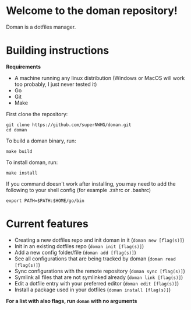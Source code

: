 # Welcome to the doman repository!

Doman is a dotfiles manager.

# Building instructions

**Requirements**

- A machine running any linux distribution (Windows or MacOS will work too probably, I just never tested it)
- Go
- Git
- Make

First clone the repository:

```shell
git clone https://github.com/superNWHG/doman.git
cd doman
```

To build a doman binary, run:

```shell
make build
```

To install doman, run:

```shell
make install
```

If you command doesn't work after installing, you may need to add the following to your shell config (for example .zshrc or .bashrc)

```shell
export PATH=$PATH:$HOME/go/bin
```

# Current features

- Creating a new dotfiles repo and init doman in it (`doman new [flag(s)]`)
- Init in an existing dotfiles repo (`doman init [flag(s)]`)
- Add a new config folder/file (`doman add [flag(s)]`)
- See all configurations that are being tracked by doman (`doman read [flag(s)]`)
- Sync configurations with the remote repository (`doman sync [flag(s)]`)
- Symlink all files that are not symlinked already (`doman link [flag(s)]`)
- Edit a dotfile entry with your preferred editor (`doman edit [flag(s)]`)
- Install a package used in your dotfiles (`doman install [flag(s)]`)

**For a list with also flags, run `doman` with no arguments**
